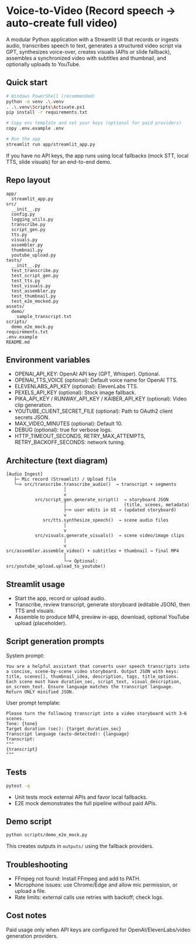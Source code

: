 # Voice-to-Video (Record speech → auto-create full video)

A modular Python application with a Streamlit UI that records or ingests audio, transcribes speech to text, generates a structured video script via GPT, synthesizes voice-over, creates visuals (APIs or slide fallback), assembles a synchronized video with subtitles and thumbnail, and optionally uploads to YouTube.

## Quick start

```bash
# Windows PowerShell (recommended)
python -m venv .\.venv
. .\.venv\Scripts\Activate.ps1
pip install -r requirements.txt

# Copy env template and set your keys (optional for paid providers)
copy .env.example .env

# Run the app
streamlit run app/streamlit_app.py
```

If you have no API keys, the app runs using local fallbacks (mock STT, local TTS, slide visuals) for an end-to-end demo.

## Repo layout

```
app/
  streamlit_app.py
src/
  __init__.py
  config.py
  logging_utils.py
  transcribe.py
  script_gen.py
  tts.py
  visuals.py
  assembler.py
  thumbnail.py
  youtube_upload.py
tests/
  __init__.py
  test_transcribe.py
  test_script_gen.py
  test_tts.py
  test_visuals.py
  test_assembler.py
  test_thumbnail.py
  test_e2e_mocked.py
assets/
  demo/
    sample_transcript.txt
scripts/
  demo_e2e_mock.py
requirements.txt
.env.example
README.md
```

## Environment variables

- OPENAI_API_KEY: OpenAI API key (GPT, Whisper). Optional.
- OPENAI_TTS_VOICE (optional): Default voice name for OpenAI TTS.
- ELEVENLABS_API_KEY (optional): ElevenLabs TTS.
- PEXELS_API_KEY (optional): Stock image fallback.
- PIKA_API_KEY / RUNWAY_API_KEY / KAIBER_API_KEY (optional): Video clip generation.
- YOUTUBE_CLIENT_SECRET_FILE (optional): Path to OAuth2 client secrets JSON.
- MAX_VIDEO_MINUTES (optional): Default 10.
- DEBUG (optional): true for verbose logs.
- HTTP_TIMEOUT_SECONDS, RETRY_MAX_ATTEMPTS, RETRY_BACKOFF_SECONDS: network tuning.

## Architecture (text diagram)

```
[Audio Ingest]
   ├─ Mic record (Streamlit) / Upload file
   └─> src/transcribe.transcribe_audio()  → transcript + segments
                      │
                      v
           src/script_gen.generate_script()  → storyboard JSON
                      │                      (title, scenes, metadata)
                      ├─> user edits in UI → (updated storyboard)
                      v
              src/tts.synthesize_speech()  → scene audio files
                      │
                      v
           src/visuals.generate_visuals()  → scene video/image clips
                      │
                      v
src/assembler.assemble_video() + subtitles + thumbnail → final MP4
                      │
                      └─> Optional: src/youtube_upload.upload_to_youtube()
```

## Streamlit usage

- Start the app, record or upload audio.
- Transcribe, review transcript, generate storyboard (editable JSON), then TTS and visuals.
- Assemble to produce MP4, preview in-app, download, optional YouTube upload (placeholder).

## Script generation prompts

System prompt:
```
You are a helpful assistant that converts user speech transcripts into a concise, scene-by-scene video storyboard. Output JSON with keys: title, scenes[], thumbnail_idea, description, tags, title_options. Each scene must have duration_sec, script_text, visual_description, on_screen_text. Ensure language matches the transcript language. Return ONLY minified JSON.
```
User prompt template:
```
Please turn the following transcript into a video storyboard with 3–6 scenes.
Tone: {tone}
Target duration (sec): {target_duration_sec}
Transcript language (auto-detected): {language}
Transcript:
"""
{transcript}
"""
```

## Tests

```bash
pytest -q
```

- Unit tests mock external APIs and favor local fallbacks.
- E2E mock demonstrates the full pipeline without paid APIs.

## Demo script

```bash
python scripts/demo_e2e_mock.py
```

This creates outputs in `outputs/` using the fallback providers.

## Troubleshooting

- FFmpeg not found: Install FFmpeg and add to PATH.
- Microphone issues: use Chrome/Edge and allow mic permission, or upload a file.
- Rate limits: external calls use retries with backoff; check logs.

## Cost notes

Paid usage only when API keys are configured for OpenAI/ElevenLabs/video generation providers.
